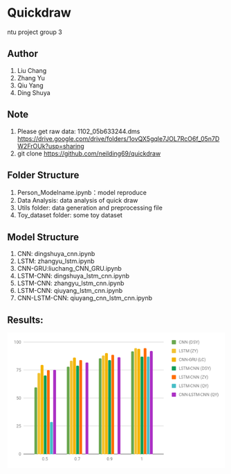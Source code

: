 # Quickdraw
ntu project group 3 

## Author
1. Liu Chang
2. Zhang Yu
3. Qiu Yang
4. Ding Shuya

## Note
1. Please get raw data: 1102_05b633244.dms
https://drive.google.com/drive/folders/1ovQX5gqle7JOL7RcO6f_05n7DW2FrOUk?usp=sharing
2. git clone https://github.com/neilding69/quickdraw

## Folder Structure
1. Person_Modelname.ipynb：model reproduce 
2. Data Analysis: data analysis of quick draw
3. Utils folder: data generation and preprocessing file 
4. Toy_dataset folder: some toy dataset 

## Model Structure 
1. CNN: dingshuya_cnn.ipynb
2. LSTM: zhangyu_lstm.ipynb
3. CNN-GRU:liuchang_CNN_GRU.ipynb
4. LSTM-CNN: dingshuya_lstm_cnn.ipynb
5. LSTM-CNN: zhangyu_lstm_cnn.ipynb
6. LSTM-CNN: qiuyang_lstm_cnn.ipynb
7. CNN-LSTM-CNN: qiuyang_cnn_lstm_cnn.ipynb

## Results:
![alt text](https://github.com/neilding69/quickdraw/blob/master/chart.png)
